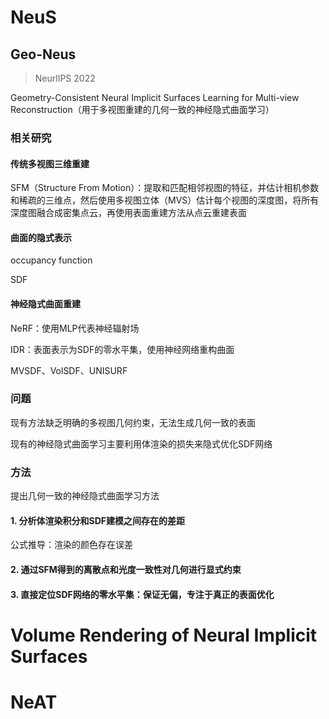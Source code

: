 # NeuS

## Geo-Neus

> NeurlIPS 2022

Geometry-Consistent Neural Implicit Surfaces Learning for Multi-view Reconstruction（用于多视图重建的几何一致的神经隐式曲面学习）

### 相关研究

#### 传统多视图三维重建

SFM（Structure From Motion）：提取和匹配相邻视图的特征，并估计相机参数和稀疏的三维点，然后使用多视图立体（MVS）估计每个视图的深度图，将所有深度图融合成密集点云，再使用表面重建方法从点云重建表面

#### 曲面的隐式表示

occupancy function

SDF

#### 神经隐式曲面重建

NeRF：使用MLP代表神经辐射场

IDR：表面表示为SDF的零水平集，使用神经网络重构曲面

MVSDF、VolSDF、UNISURF

### 问题

现有方法缺乏明确的多视图几何约束，无法生成几何一致的表面

现有的神经隐式曲面学习主要利用体渲染的损失来隐式优化SDF网络

### 方法

提出几何一致的神经隐式曲面学习方法

#### 1. 分析体渲染积分和SDF建模之间存在的差距

公式推导：渲染的颜色存在误差

#### 2. 通过SFM得到的离散点和光度一致性对几何进行显式约束



#### 3. 直接定位SDF网络的零水平集：保证无偏，专注于真正的表面优化

# Volume Rendering of Neural Implicit Surfaces

# NeAT
